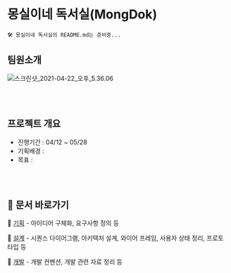 # 몽실이네 독서실(MongDok)

```
🛠 몽실이네 독서실의 README.md는 준비중...
```

## 팀원소개

![스크린샷_2021-04-22_오후_5.36.06](https://lab.ssafy.com/s04-final/s04p31a401/uploads/9d499e0c374f93d7a7cd7cb3827ad189/%E1%84%89%E1%85%B3%E1%84%8F%E1%85%B3%E1%84%85%E1%85%B5%E1%86%AB%E1%84%89%E1%85%A3%E1%86%BA_2021-04-22_%E1%84%8B%E1%85%A9%E1%84%92%E1%85%AE_5.36.06.png)

<br><br>

## 프로젝트 개요

-  진행기간 : 04/12 ~ 05/28
-  기획배경 :
-  목표 :

<br><br>

## 📄 문서 바로가기

📌 [기획](./docs/1_planning) - 아이디어 구체화, 요구사항 정의 등

📌 [설계](./docs/2_design) - 시퀀스 다이어그램, 아키텍처 설계, 와이어 프레임, 사용자 상태 정리, 프로토타입 등

📌 [개발](./docs/3_develop) - 개발 컨벤션, 개발 관련 자료 정리 등
